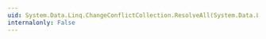 ```yaml
---
uid: System.Data.Linq.ChangeConflictCollection.ResolveAll(System.Data.Linq.RefreshMode)
internalonly: False
---
```

